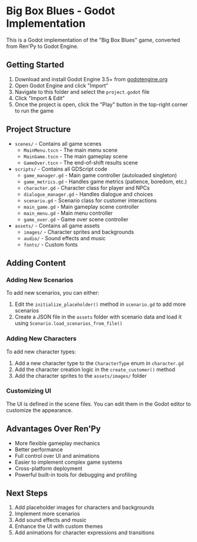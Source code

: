 # Big Box Blues - Godot Implementation

This is a Godot implementation of the "Big Box Blues" game, converted from Ren'Py to Godot Engine.

## Getting Started

1. Download and install Godot Engine 3.5+ from [godotengine.org](https://godotengine.org/download)
2. Open Godot Engine and click "Import"
3. Navigate to this folder and select the `project.godot` file
4. Click "Import & Edit"
5. Once the project is open, click the "Play" button in the top-right corner to run the game

## Project Structure

- `scenes/` - Contains all game scenes
  - `MainMenu.tscn` - The main menu scene
  - `MainGame.tscn` - The main gameplay scene
  - `GameOver.tscn` - The end-of-shift results scene
- `scripts/` - Contains all GDScript code
  - `game_manager.gd` - Main game controller (autoloaded singleton)
  - `game_metrics.gd` - Handles game metrics (patience, boredom, etc.)
  - `character.gd` - Character class for player and NPCs
  - `dialogue_manager.gd` - Handles dialogue and choices
  - `scenario.gd` - Scenario class for customer interactions
  - `main_game.gd` - Main gameplay scene controller
  - `main_menu.gd` - Main menu controller
  - `game_over.gd` - Game over scene controller
- `assets/` - Contains all game assets
  - `images/` - Character sprites and backgrounds
  - `audio/` - Sound effects and music
  - `fonts/` - Custom fonts

## Adding Content

### Adding New Scenarios

To add new scenarios, you can either:

1. Edit the `initialize_placeholder()` method in `scenario.gd` to add more scenarios
2. Create a JSON file in the `assets` folder with scenario data and load it using `Scenario.load_scenarios_from_file()`

### Adding New Characters

To add new character types:

1. Add a new character type to the `CharacterType` enum in `character.gd`
2. Add the character creation logic in the `create_customer()` method
3. Add the character sprites to the `assets/images/` folder

### Customizing UI

The UI is defined in the scene files. You can edit them in the Godot editor to customize the appearance.

## Advantages Over Ren'Py

- More flexible gameplay mechanics
- Better performance
- Full control over UI and animations
- Easier to implement complex game systems
- Cross-platform deployment
- Powerful built-in tools for debugging and profiling

## Next Steps

1. Add placeholder images for characters and backgrounds
2. Implement more scenarios
3. Add sound effects and music
4. Enhance the UI with custom themes
5. Add animations for character expressions and transitions
